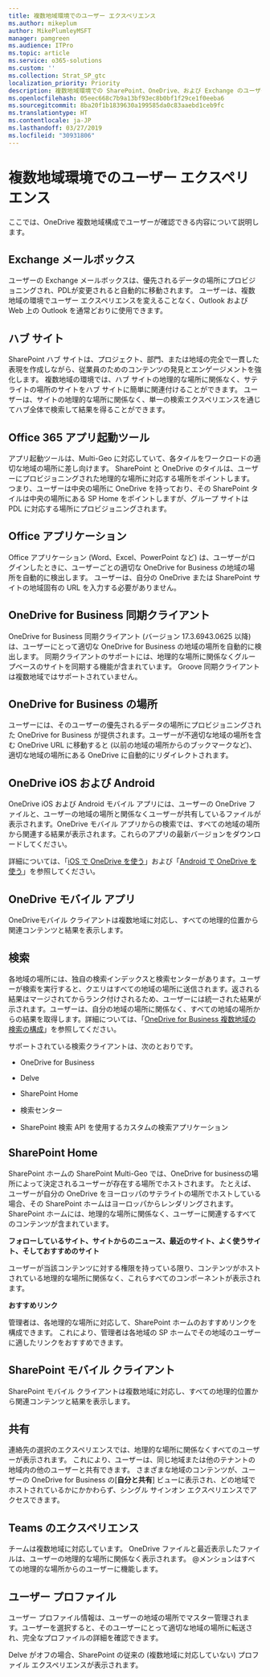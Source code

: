```yaml
---
title: 複数地域環境でのユーザー エクスペリエンス
ms.author: mikeplum
author: MikePlumleyMSFT
manager: pamgreen
ms.audience: ITPro
ms.topic: article
ms.service: o365-solutions
ms.custom: ''
ms.collection: Strat_SP_gtc
localization_priority: Priority
description: 複数地域環境での SharePoint、OneDrive、および Exchange のユーザー エクスペリエンスについて説明します。
ms.openlocfilehash: 05eec668c7b9a13bf93ec8b0bf1f29ce1f0eeba6
ms.sourcegitcommit: 8ba20f1b1839630a199585da0c83aaebd1ceb9fc
ms.translationtype: HT
ms.contentlocale: ja-JP
ms.lasthandoff: 03/27/2019
ms.locfileid: "30931806"
---
```

# <a name="user-experience-in-a-multi-geo-environment"></a>複数地域環境でのユーザー エクスペリエンス

ここでは、OneDrive 複数地域構成でユーザーが確認できる内容について説明します。

## <a name="exchange-mailbox"></a>Exchange メールボックス

ユーザーの Exchange メールボックスは、優先されるデータの場所にプロビジョニングされ、PDLが変更されると自動的に移動されます。 ユーザーは、複数地域の環境でユーザー エクスペリエンスを変えることなく、Outlook および Web 上の Outlook を通常どおりに使用できます。

## <a name="hub-sites"></a>ハブ サイト

SharePoint ハブ サイトは、プロジェクト、部門、または地域の完全で一貫した表現を作成しながら、従業員のためのコンテンツの発見とエンゲージメントを強化します。 複数地域の環境では、ハブ サイトの地理的な場所に関係なく、サテライトの場所のサイトをハブ サイトに簡単に関連付けることができます。 ユーザーは、サイトの地理的な場所に関係なく、単一の検索エクスペリエンスを通じてハブ全体で検索して結果を得ることができます。

## <a name="office-365-app-launcher"></a>Office 365 アプリ起動ツール

アプリ起動ツールは、Multi-Geo に対応していて、各タイルをワークロードの適切な地域の場所に差し向けます。 SharePoint と OneDrive のタイルは、ユーザーにプロビジョニングされた地理的な場所に対応する場所をポイントします。 つまり、ユーザーは中央の場所に OneDrive を持っており、その SharePoint タイルは中央の場所にある SP Home をポイントしますが、グループ サイトは PDL に対応する場所にプロビジョニングされます。 

## <a name="office-applications"></a>Office アプリケーション

Office アプリケーション (Word、Excel、PowerPoint など) は、ユーザーがログインしたときに、ユーザーごとの適切な OneDrive for Business の地域の場所を自動的に検出します。 ユーザーは、自分の OneDrive または SharePoint サイトの地域固有の URL を入力する必要がありません。

## <a name="onedrive-for-business-sync-client"></a>OneDrive for Business 同期クライアント

OneDrive for Business 同期クライアント (バージョン 17.3.6943.0625 以降) は、ユーザーにとって適切な OneDrive for Business の地域の場所を自動的に検出します。 同期クライアントのサポートには、地理的な場所に関係なくグループベースのサイトを同期する機能が含まれています。 Groove 同期クライアントは複数地域ではサポートされていません。 

## <a name="onedrive-for-business-location"></a>OneDrive for Business の場所

ユーザーには、そのユーザーの優先されるデータの場所にプロビジョニングされた OneDrive for Business が提供されます。ユーザーが不適切な地域の場所を含む OneDrive URL に移動すると (以前の地域の場所からのブックマークなど)、適切な地域の場所にある OneDrive に自動的にリダイレクトされます。

## <a name="onedrive-ios-and-android"></a>OneDrive iOS および Android 

OneDrive iOS および Android モバイル アプリには、ユーザーの OneDrive ファイルと、ユーザーの地域の場所と関係なくユーザーが共有しているファイルが表示されます。OneDrive モバイル アプリからの検索では、すべての地域の場所から関連する結果が表示されます。これらのアプリの最新バージョンをダウンロードしてください。

詳細については、「[iOS で OneDrive を使う](https://support.office.com/article/08d5c5b2-ccc6-40eb-a244-fe3597a3c247)」および「[Android で OneDrive を使う](https://support.office.com/article/eee1d31c-792d-41d4-8132-f9621b39eb36)」を参照してください。

## <a name="onedrive-mobile-client"></a>OneDrive モバイル アプリ 

OneDriveモバイル クライアントは複数地域に対応し、すべての地理的位置から関連コンテンツと結果を表示します。

## <a name="search"></a>検索

各地域の場所には、独自の検索インデックスと検索センターがあります。ユーザーが検索を実行すると、クエリはすべての地域の場所に送信されます。返される結果はマージされてからランク付けされるため、ユーザーには統一された結果が示されます。ユーザーは、自分の地域の場所に関係なく、すべての地域の場所からの結果を取得します。詳細については、「[OneDrive for Business 複数地域の検索の構成](configure-search-for-multi-geo.md)」を参照してください。

サポートされている検索クライアントは、次のとおりです。

-   OneDrive for Business

-   Delve

-   SharePoint Home

-   検索センター

-   SharePoint 検索 API を使用するカスタムの検索アプリケーション

## <a name="sharepoint-home"></a>SharePoint Home 

SharePoint ホームの SharePoint Multi-Geo では、OneDrive for businessの場所によって決定されるユーザーが存在する場所でホストされます。 たとえば、ユーザーが自分の OneDrive をヨーロッパのサテライトの場所でホストしている場合、その SharePoint ホームはヨーロッパからレンダリングされます。 SharePoint ホームには、地理的な場所に関係なく、ユーザーに関連するすべてのコンテンツが含まれています。 

**フォローしているサイト、サイトからのニュース、最近のサイト、よく使うサイト、そしておすすめのサイト**

ユーザーが当該コンテンツに対する権限を持っている限り、コンテンツがホストされている地理的な場所に関係なく、これらすべてのコンポーネントが表示されます。 

**おすすめリンク**

管理者は、各地理的な場所に対応して、SharePoint ホームのおすすめリンクを構成できます。 これにより、管理者は各地域の SP ホームでその地域のユーザーに適したリンクをおすすめできます。 

## <a name="sharepoint-mobile-client"></a>SharePoint モバイル クライアント 

SharePoint モバイル クライアントは複数地域に対応し、すべての地理的位置から関連コンテンツと結果を表示します。

## <a name="sharing"></a>共有

連絡先の選択のエクスペリエンスでは、地理的な場所に関係なくすべてのユーザーが表示されます。 これにより、ユーザーは、同じ地域または他のテナントの地域内の他のユーザーと共有できます。 さまざまな地域のコンテンツが、ユーザーの OneDrive for Business の[**自分と共有**] ビューに表示され、どの地域でホストされているかにかかわらず、シングル サインオン エクスペリエンスでアクセスできます。

## <a name="teams-experience"></a>Teams のエクスペリエンス

チームは複数地域に対応しています。 OneDrive ファイルと最近表示したファイルは、ユーザーの地理的な場所に関係なく表示されます。 @メンションはすべての地理的な場所からのユーザーに機能します。

## <a name="user-profiles"></a>ユーザー プロファイル

ユーザー プロファイル情報は、ユーザーの地域の場所でマスター管理されます。ユーザーを選択すると、そのユーザーにとって適切な地域の場所に転送され、完全なプロファイルの詳細を確認できます。

Delve がオフの場合、SharePoint の従来の (複数地域に対応していない) プロファイル エクスペリエンスが表示されます。


